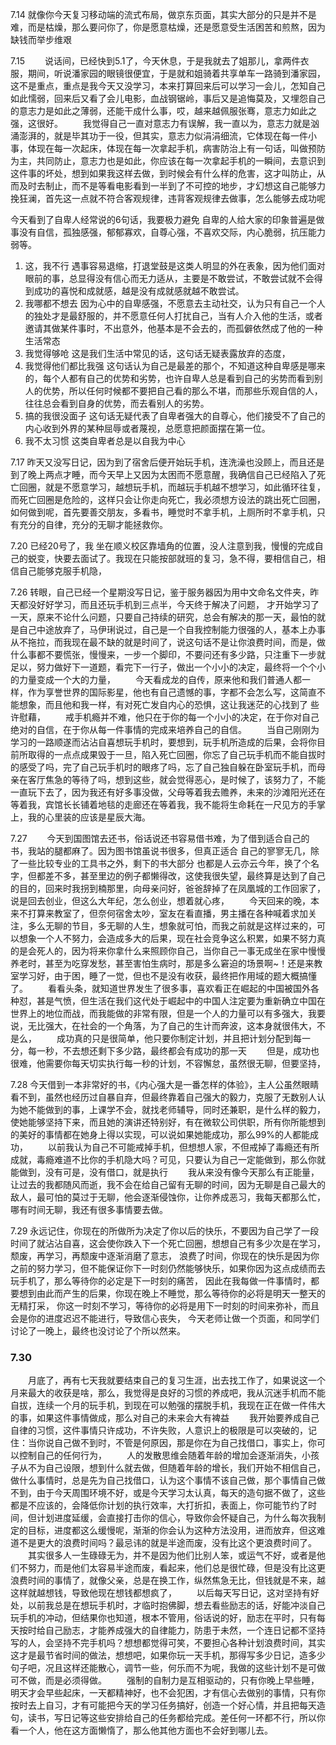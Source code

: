 7.14
就像你今天复习移动端的流式布局，做京东页面，其实大部分的只是并不是难，而是枯燥，那么要问你了，你是愿意枯燥，还是愿意受生活困苦和煎熬，因为缺钱而举步维艰

7.15
　　说话间，已经快到5.1了，今天休息，于是我就去了姐那儿，拿两件衣服，期间，听说潘家园的眼镜很便宜，于是就和姐骑着共享单车一路骑到潘家园，这不是重点，重点是我今天又没学习，本来打算回来后可以学习一会儿，怎知自己如此懦弱，回来后又看了会儿电影，血战钢锯岭，事后又是追悔莫及，又埋怨自己的意志力是如此之薄弱，还能干成什么事，哎，越来越佩服张骞，意志力如此之强，这很好。
　　我觉得自己一直对意志力有误解，我一直以为，意志力就是汹涌澎湃的，就是毕其功于一役，但其实，意志力似涓涓细流，它体现在每一件小事，体现在每一次起床，体现在每一次拿起手机，病害防治上有一句话，叫做预防为主，共同防止，意志力也是如此，你应该在每一次拿起手机的一瞬间，去意识到这件事的坏处，想到如果我这样去做，到时候会有什么样的危害，这才叫防止，从而及时去制止，而不是等看电影看到一半到了不可控的地步，才幻想这自己能够力挽狂澜，首先这一点就不符合客观规律，违背客观规律去做事，怎么能够去成功呢

今天看到了自卑人经常说的6句话，我要极力避免
自卑的人给大家的印象普遍是做事没有自信，孤独感强，郁郁寡欢，自尊心强，不喜欢交际，内心脆弱，抗压能力弱等。
1. 这，我不行
遇事容易退缩，打退堂鼓是这类人明显的外在表象，因为他们面对眼前的事，总显得没有信心而无力适从，主要是不敢尝试，不敢尝试就不会得到成功的喜悦和成就感，越是没有成就感就越不敢尝试。
2. 我哪都不想去
因为心中的自卑感强，不愿意去主动社交，认为只有自己一个人的独处才是最舒服的，并不愿意任何人打扰自己，当有人介入他的生活，或者邀请其做某件事时，不出意外，他基本是不会去的，而孤僻依然成了他的一种生活常态
3. 我觉得够呛
这是我们生活中常见的话，这句话无疑表露放弃的态度，
4. 我觉得他们都比我强
这句话认为自己是最差的那个，不知道这种自卑感是哪来的，每个人都有自己的优势和劣势，也许自卑人总是看到自己的劣势而看到别人的优势，所以任何时候都不要把自己看的那么不堪，而那些乐观自信的人，往往总会看到自身的优势，而去看别人的劣势。
5. 搞的我很没面子
这句话无疑代表了自卑者强大的自尊心，他们接受不了自己的内心收到外界的某种屈辱或者蔑视，总愿意把颜面摆在第一位。
6. 我不太习惯
这类自卑者总是以自我为中心



7.17
昨天又没写日记，因为到了宿舍后便开始玩手机，连洗澡也没顾上，而且还是到了晚上两点才睡，而今天早上又因为太困而不愿意醒，我确信自己已经陷入了死亡回圈，就是不愿意学习，越想玩手机，而越玩手机越不想学习，如此循环往复，而死亡回圈是危险的，这样只会让你走向死亡，我必须想方设法的跳出死亡回圈，如何做到呢，首先要善交朋友，多看书，睡觉时不拿手机，上厕所时不拿手机，只有充分的自律，充分的无聊才能拯救你。

7.20
已经20号了，我 坐在顺义校区靠墙角的位置，没人注意到我，慢慢的完成自己的蜕变，快要去面试了。我现在只能按部就班的复习，急不得，要相信自己，相信自己能够克服手机隐，

7.26
转眼，自己已经一个星期没写日记，鉴于服务器因为用中文命名文件夹，昨天都没好好学习，而且还玩手机到三点半，今天终于解决了问题， 才开始学习了一天，原来不论什么问题，只要自己持续的研究，总会有解决的那一天，最怕的就是自己中途放弃了，马伊琍说过，自己是一个自我控制能力很强的人，基本上办事从不拖拉，而我现在最不缺的就是时间了，说这句话不是让你浪费时间，而是，做什么事都不要慌张，慢慢来，一步一个脚印，不要问还有多少路，只注重下一步就足以，努力做好下一道题，看完下一行子，做出一个小小的决定，最终将一个个小的力量变成一个大的力量，
　　今天看成龙的自传，原来他和我们普通人都一样，作为享誉世界的国际影星，他也有自己遗憾的事，字都不会怎么写，这简直不能想象，而且他和我一样，有对死亡发自内心的恐惧，这让我迷茫的心找到了 些许慰藉，
　　戒手机瘾并不难，他只在于你的每一个小小的决定，在于你对自己绝对的自信，在于你从每一件事情的完成来培养自己的自信。
　　当自己刚刚为学习的一路顺遂而沾沾自喜想玩手机时，要想到，玩手机所造成的后果，会将你目前所取得的一点点成果毁于一旦，陷入死亡回圈，你忘了自己玩手机而不能自拔时的感受了吗，完了自己玩手机时的眼疼了吗，忘了自己独自躲在卧室玩手机，而母亲在客厅焦急的等待了吗，想到这些，就会觉得恶心，是时候了，该努力了，不能一直玩下去了，因为我还有好多事没做，父母等着我去赡养，未来的沙滩阳光还在等着我，宾馆长长铺着地毯的走廊还在等着我，我不能将生命耗在一尺见方的手掌上，我的心里装的应该是星辰大海。


7.27
　　今天到国图馆去还书，俗话说还书容易借书难，为了借到适合自己的书，我站的腿都麻了。因为图书馆虽说书很多，但真正适合 自己的寥寥无几，除了一些比较专业的工具书之外，剩下的书大部分 也都是人云亦云今年，换了个名字，但都差不多，甚至里边的例子都懒得改，这使我很失望，最终算是达到了自己的目的，回来时我拐到楠那里，向母亲问好，爸爸辞掉了在凤凰城的工作回家了，说是回去创业，但这么大年纪，怎么创业，想着就心疼，
　　今天回来的晚，本来不打算来教室了，但奈何宿舍太吵，室友在看直播，男主播在各种喊着求加关注，多么无聊的节目，多无聊的人生，想象就可怕，而我之前就是这样过来的，可以想象一个人不努力，会造成多大的后果，现在社会竞争这么积累，如果不努力真的是会死人的，因为将来你拿什么来照顾你自己，当你自己一事无成坐在家中慢慢养老时，甚至为吃穿发愁，甚至害怕生病时，那是多么窘迫的场景啊~！还是来教室学习好，由于困，睡了一觉，但也不是没有收获，最终把作用域的题大概搞懂了。
　　看看头条，就知道世界发生了很多事，喜欢看正在崛起的中国被国外各种怼，甚是气愤，但生活在我们这代处于崛起中的中国人注定要为重新确立中国在世界上的地位而战，而我能做的非常有限，但是一个人的力量可以有多强大，我要说，无比强大，在社会的一个角落，为了自己的生计而奔波，这本身就很伟大，不是么，
　　成功真的只是很简单，他只要你制定计划，并且把计划分配到每一分，每一秒，不去想还剩下多少路，最终都会有成功的那一天
　　但是，成功也很难，他需要你每天切实执行每一秒的计划，不容懈怠，虽然很无聊，但要坚持，

7.28
今天借到一本非常好的书，《内心强大是一番怎样的体验》，主人公虽然眼睛看不到，虽然也经历过自暴自弃，但最终靠着自己强大的毅力，克服了无数别人认为她不能做到的事，上课学不会，就找老师辅导，同时还兼职，是什么样的毅力，使她能够坚持下来，而且她的演讲还特别好，有在微软公司供职，所有你所能想到的美好的事情都在她身上得以实现，可以说如果她能成功，那么99%的人都能成功，
　　以前我认为自己不可能戒掉手机，但想想人家，不但戒掉了毒瘾还有所成就，毒瘾难道不比你的手机隐大吗？可见，只要认为自己一定能做到，那么你就能做到，没有可是，没有借口，就是执行
　　我从来没有像今天那么有正能量，让过去的我都随风而逝，我不会在给自己留有无聊的时间，因为无聊是自己最大的敌人，最可怕的莫过于无聊，他会逐渐侵蚀你，让你养成恶习，我每天都那么忙，哪有时间无聊，我还有很多事情要去做。

7.29
永远记住，你现在的所做所为决定了你以后的快乐，不要因为自己学了一段时间了就沾沾自喜，这会使你跌入下一个死亡回圈，想想自己有多少次是在学习，颓废，再学习，再颓废中逐渐消磨了意志，
浪费了时间，你现在的快乐是因为你之前的努力学习，但不能保证你下一时刻仍然能够快乐，如果你因为这点成绩而去玩手机了，那么等待你的必定是下一时刻的痛苦， 因此在我每做一件事情时，都要想到由此而产生的后果，你现在晚上不睡觉，那么等待你的必将是明天一整天的无精打采， 你这一时刻不学习，等待你的必将是用下一时刻的时间来弥补，而且会是你的进度迟迟不能进行，导致信心丧失，
今天老师让做一个页面，和同学们讨论了一晚上，最终也没讨论了个所以然来。


### 7.30
　　月底了，再有七天我就要结束自己的复习生涯，出去找工作了，如果说这一个月来最大的收获是啥，那么，我觉得是良好的习惯的养成吧，我从沉迷手机而不能自拔，连续一个月的玩手机，到现在可以勉强的摆脱手机，我现在正在做一件伟大的事，如果这件事情做成，那么对自己的未来会大有裨益
　　我开始要养成自己自律的习惯，这件事情只许成功，不许失败，人意识上的极限是可以突破的，记住：当你说自己做不到时，不管是何原因，那是你在为自己找借口，事实上，你可以控制自己的任何行为， 
　　人的发散思维会随着年龄的增加会逐渐消失，小孩子从不为自己设限，想到什么就去做，但随着年龄的增长，我们开始不相信自己，做什么事情时，总是先为自己找借口，认为这个事情不该自己做，那个事情自己做不到，由于今天周围环境不好，或是今天学习太认真，每天的造句据不做了，这些都是不应该的，会降低你计划的执行效率，大打折扣，表面上，你可能节约了时间，但计划进度延缓，会直接打击你的信心，导致你会怀疑自己，为什么每次我制定的目标，进度都这么缓慢呢，渐渐的你会认为这种方法没用，进而放弃，但这难道不是更大的浪费时间吗？最忌讳的就是半途而废，没有比这个更浪费时间了。
　　其实很多人一生碌碌无为，并不是因为他们比别人笨，或运气不好，或者是他们不努力，而是他们太容易半途而废，看起来，他们总是很忙碌，但是没有比这更浪费时间的事情了，就像父亲，总是在换工作，纵然焦急无比，但钱就是不来，越这样就越想钱，导致他现在想钱都想疯了，
　　以后每天写日记，这对坚持有好处，以前我总是在想玩手机时，才临时抱佛脚，想去看些励志的话，好能冲淡自己玩手机的冲动，但结果你也知道，根本不管用，俗话说的好，励志在平时，只有每天按时给自己励志，才能养成强大的自律能力，防患于未然，一个连日记都不坚持写的人，会坚持不完手机吗？想想都觉得可笑，不要担心各种计划浪费时间，其实这才是最节省时间的做法，想想吧，如果你玩一天手机，那得写多少日记，造多少句子吧，况且这样还能散心，调节一些，何乐而不为呢，我做的这些计划不是可做可不做，而是必须得做。
　　强制的自制力是互相驱动的，只有你晚上早些睡，明天才会早些起床，一天都精神好，也不会犯困，才有信心去做别的事情，只有你按时去上自习，才有可能把今天的学习任务搞好，创造一个好心情，并且把每天造句，读书，写日记等这些安排给自己的任务都给完成。差任何一环都不行，所以你看一个人，他在这方面懒惰了，那么他其他方面也不会好到哪儿去。
